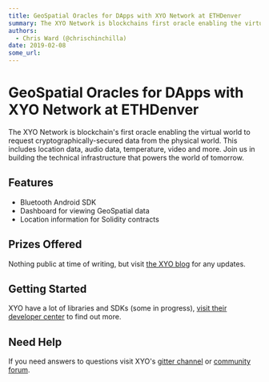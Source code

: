 ```yaml
---
title: GeoSpatial Oracles for DApps with XYO Network at ETHDenver
summary: The XYO Network is blockchains first oracle enabling the virtual world to request cryptographically-secured data from the physical world. This includes location data, audio data, temperature, video and more. Join us in building the technical infrastructure that powers the world of tomorrow. Features Bluetooth Android SDK Dashboard for viewing GeoSpatial data Location information for Solidity contracts Prizes Offered Nothing public at time of writing, but visit the XYO blog for any updates. Getti
authors:
  - Chris Ward (@chrischinchilla)
date: 2019-02-08
some_url: 
---
```


# GeoSpatial Oracles for DApps with XYO Network at ETHDenver

The XYO Network is blockchain's first oracle enabling the virtual world to request cryptographically-secured data from the physical world. This includes location data, audio data, temperature, video and more. Join us in building the technical infrastructure that powers the world of tomorrow.

## Features

- Bluetooth Android SDK
- Dashboard for viewing GeoSpatial data
- Location information for Solidity contracts

## Prizes Offered

Nothing public at time of writing, but visit [the XYO blog](https://medium.com/xyonetwork) for any updates.

## Getting Started

XYO have a lot of libraries and SDKs (some in progress), [visit their developer center](https://developers.xyo.network) to find out more.

## Need Help

If you need answers to questions visit XYO's [gitter channel](https://gitter.im/XYOracleNetwork/Dev?utm_source=share-link&utm_medium=link&utm_campaign=share-link) or [community forum](https://geohackers.xyo.network).
